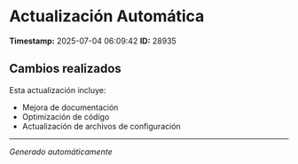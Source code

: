 # Actualización Automática

**Timestamp:** 2025-07-04 06:09:42
**ID:** 28935

## Cambios realizados

Esta actualización incluye:
- Mejora de documentación
- Optimización de código
- Actualización de archivos de configuración

---
*Generado automáticamente*
